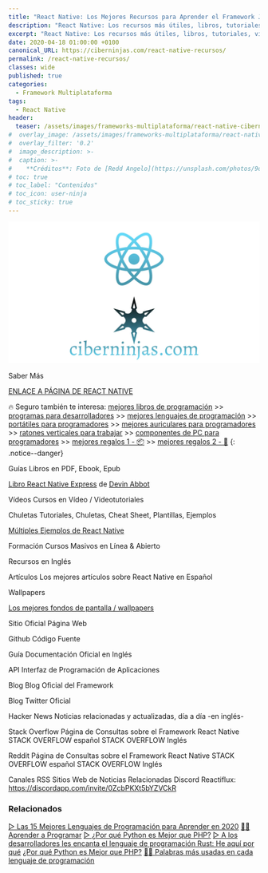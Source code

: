 ```yaml
---
title: "React Native: Los Mejores Recursos para Aprender el Framework Javascript de Facebook"
description: "React Native: Los recursos más útiles, libros, tutoriales, videotutoriales, artículos, redes sociales, noticas, rss. Absolutamente todo lo que debes saber. Las herramientas ninjas necesarias para aprender React Native.."
excerpt: "React Native: Los recursos más útiles, libros, tutoriales, videotutoriales, artículos, redes sociales, noticas, rss. Absolutamente todo lo que debes saber. Las herramientas ninjas necesarias para aprender React Native."
date: 2020-04-18 01:00:00 +0100
canonical_URL: https://ciberninjas.com/react-native-recursos/
permalink: /react-native-recursos/
classes: wide
published: true
categories:
  - Framework Multiplataforma
tags:
  - React Native
header:
  teaser: /assets/images/frameworks-multiplataforma/react-native-ciberninjas-recursos.webp
#  overlay_image: /assets/images/frameworks-multiplataforma/react-native-ciberninjas.webp
#  overlay_filter: '0.2'
#  image_description: >-
#  caption: >-
#    **Créditos**: Foto de [Redd Angelo](https://unsplash.com/photos/9o8YdYGTT64) en [Unsplash](https://unsplash.com/@reddangelo)
# toc: true
# toc_label: "Contenidos"
# toc_icon: user-ninja
# toc_sticky: true
---
```


![React Native: Recursos para Aprender todo sobre el Framework Javascript de Facebook](/assets/images/frameworks-multiplataforma/react-native-ciberninjas-recursos.webp "React Native: Recursos para Aprender todo sobre el Framework Javascript de Facebook")

Saber Más

[ENLACE A PÁGINA DE REACT NATIVE](https://ciberninjas.com/react-native/)

🔥 Seguro también te interesa: [mejores libros de programación](/programar/) >> [programas para desarrolladores](/mejores-editores-texto/) >> [mejores lenguajes de programación](/15-mejores-lenguajes-programacion/) >> [portátiles para programadores]() >> [mejores auriculares para programadores](/auriculares-dise%C3%B1o/) >> [ratones verticales para trabajar](/teclados-ratones-dise%C3%B1o/) >> [componentes de PC para programadores](/ordenadores-componentes/) >> [mejores regalos 1 - 📦](/black-friday-amazon/) >> [mejores regalos 2 - 🎁](/prime-day-amazon/)
{: .notice--danger}

Guías
Libros en PDF, Ebook, Epub

[Libro React Native Express](http://www.reactnativeexpress.com/) de [Devin Abbot](https://ciberninjas.com/etiqueta-catalogo/devin-abbott)

Vídeos
Cursos en Vídeo / Videotutoriales

Chuletas
Tutoriales, Chuletas, Cheat Sheet, Plantillas, Ejemplos

[Múltiples Ejemplos de React Native](https://necolas.github.io/react-native-web/examples)

Formación
Cursos Masivos en Línea & Abierto

Recursos en Inglés

Artículos
Los mejores artículos sobre React Native en Español

Wallpapers

[Los mejores fondos de pantalla / wallpapers](https://ibb.co/album/k4xXfa)

Sitio Oficial
Página Web

Github
Código Fuente

Guía
Documentación Oficial en Inglés

API
Interfaz de Programación de Aplicaciones

Blog
Blog Oficial del Framework

Blog
Twitter Oficial

Hacker News
Noticias relacionadas y actualizadas, día a día -en inglés-

Stack Overflow
Página de Consultas sobre el Framework React Native
STACK OVERFLOW español
STACK OVERFLOW Inglés

Reddit
Página de Consultas sobre el Framework React Native
STACK OVERFLOW español
STACK OVERFLOW Inglés

Canales RSS
Sitios Web de Noticias Relacionadas
Discord Reactiflux: https://discordapp.com/invite/0ZcbPKXt5bYZVCkR

### Relacionados

[▷ Las 15 Mejores Lenguajes de Programación para Aprender en 2020](/programar/)
[👩‍💻 Aprender a Programar](/aprender/ "👩‍💻 Aprender a Programar")
[▷ ¿Por qué Python es Mejor que PHP?](desarrolladores-lenguaje-rust/ "👩‍💻 Aprender a Programar es Cada Vez Más Difícil")
[▷ A los desarrolladores les encanta el lenguaje de programación Rust: He aquí por qué](/porque-python-es-mejor-que-php/ "👩‍💻 Aprender a Programar es Cada Vez Más Difícil")
[¿Por qué Python es Mejor que PHP?](/porque-python-es-mejor-que-php/ "👩‍💻 Aprender a Programar es Cada Vez Más Difícil")
[👨‍🎨 Palabras más usadas en cada lenguaje de programación](/palabras-lenguajes-programacion/ "👨‍🎨 Palabras más usadas en cada lenguaje de programación")
